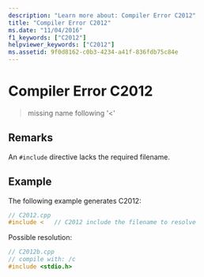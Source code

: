 ```yaml
---
description: "Learn more about: Compiler Error C2012"
title: "Compiler Error C2012"
ms.date: "11/04/2016"
f1_keywords: ["C2012"]
helpviewer_keywords: ["C2012"]
ms.assetid: 9f0d8162-c0b3-4234-a41f-836fdb75c84e
---
```

# Compiler Error C2012

> missing name following '<'

## Remarks

An `#include` directive lacks the required filename.

## Example

The following example generates C2012:

```cpp
// C2012.cpp
#include <   // C2012 include the filename to resolve
```

Possible resolution:

```cpp
// C2012b.cpp
// compile with: /c
#include <stdio.h>
```
